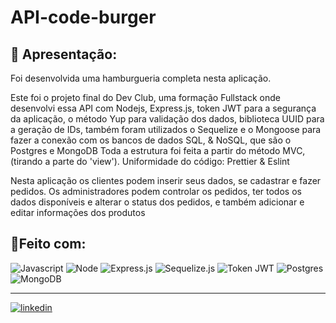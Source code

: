 # API-code-burger

## 📝 Apresentação:
Foi desenvolvida uma hamburgueria completa nesta aplicação. 

Este foi o projeto final do Dev Club, uma formação Fullstack onde desenvolvi essa API com Nodejs, Express.js, token JWT para a segurança da aplicação, o método Yup para validação dos dados, biblioteca UUID para a geração de IDs, também foram utilizados o Sequelize e o Mongoose para fazer a conexão com os bancos de dados SQL, & NoSQL, que são o Postgres e MongoDB
Toda a estrutura foi feita a partir do método MVC, (tirando a parte do 'view'). 
Uniformidade do código: Prettier & Eslint

Nesta aplicação os clientes podem inserir seus dados, se cadastrar e fazer pedidos. 
Os administradores podem controlar os pedidos, ter todos os dados disponíveis e alterar o status dos pedidos, e também adicionar e editar informações dos produtos

## 🔨Feito com:

<img src="https://img.shields.io/badge/JavaScript-F7DF1E?style=for-the-badge&logo=javascript&logoColor=black" alt="Javascript">
<img src="https://img.shields.io/badge/Node.js-43853D?style=for-the-badge&logo=node.js&logoColor=white" alt="Node" >
<img src="https://img.shields.io/badge/Express.js-404D59?style=for-the-badge" alt="Express.js" >
<img src="https://img.shields.io/badge/sequelize-323330?style=for-the-badge&logo=sequelize&logoColor=blue" alt="Sequelize.js">
<img src="https://img.shields.io/badge/json%20web%20tokens-323330?style=for-the-badge&logo=json-web-tokens&logoColor=pink" alt="Token JWT">
<img src="https://img.shields.io/badge/PostgreSQL-316192?style=for-the-badge&logo=postgresql&logoColor=white" alt="Postgres">
<img src="https://img.shields.io/badge/MongoDB-4EA94B?style=for-the-badge&logo=mongodb&logoColor=white" alt="MongoDB">
<br>

----

[![linkedin](https://img.shields.io/badge/LinkedIn-0077B5?style=for-the-badge&logo=linkedin&logoColor=white)](https://www.linkedin.com/in/iuri-klimaschenski-luna/)
